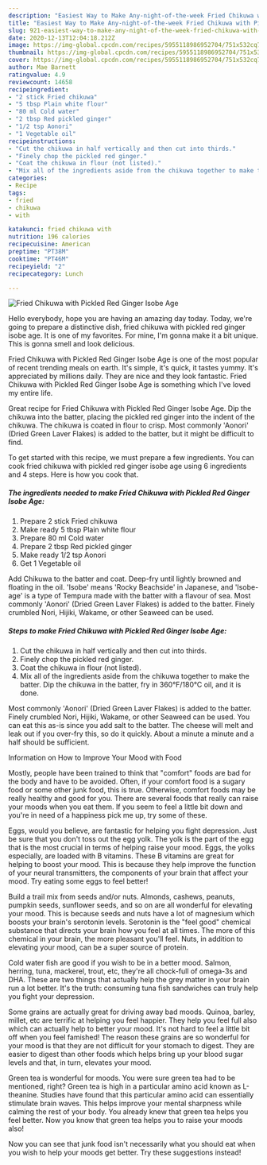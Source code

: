 ```yaml
---
description: "Easiest Way to Make Any-night-of-the-week Fried Chikuwa with Pickled Red Ginger Isobe Age"
title: "Easiest Way to Make Any-night-of-the-week Fried Chikuwa with Pickled Red Ginger Isobe Age"
slug: 921-easiest-way-to-make-any-night-of-the-week-fried-chikuwa-with-pickled-red-ginger-isobe-age
date: 2020-12-13T12:04:18.212Z
image: https://img-global.cpcdn.com/recipes/5955118986952704/751x532cq70/fried-chikuwa-with-pickled-red-ginger-isobe-age-recipe-main-photo.jpg
thumbnail: https://img-global.cpcdn.com/recipes/5955118986952704/751x532cq70/fried-chikuwa-with-pickled-red-ginger-isobe-age-recipe-main-photo.jpg
cover: https://img-global.cpcdn.com/recipes/5955118986952704/751x532cq70/fried-chikuwa-with-pickled-red-ginger-isobe-age-recipe-main-photo.jpg
author: Mae Barnett
ratingvalue: 4.9
reviewcount: 14658
recipeingredient:
- "2 stick Fried chikuwa"
- "5 tbsp Plain white flour"
- "80 ml Cold water"
- "2 tbsp Red pickled ginger"
- "1/2 tsp Aonori"
- "1 Vegetable oil"
recipeinstructions:
- "Cut the chikuwa in half vertically and then cut into thirds."
- "Finely chop the pickled red ginger."
- "Coat the chikuwa in flour (not listed)."
- "Mix all of the ingredients aside from the chikuwa together to make the batter. Dip the chikuwa in the batter, fry in 360°F/180°C oil, and it is done."
categories:
- Recipe
tags:
- fried
- chikuwa
- with

katakunci: fried chikuwa with 
nutrition: 196 calories
recipecuisine: American
preptime: "PT38M"
cooktime: "PT46M"
recipeyield: "2"
recipecategory: Lunch

---
```



![Fried Chikuwa with Pickled Red Ginger Isobe Age](https://img-global.cpcdn.com/recipes/5955118986952704/751x532cq70/fried-chikuwa-with-pickled-red-ginger-isobe-age-recipe-main-photo.jpg)

Hello everybody, hope you are having an amazing day today. Today, we're going to prepare a distinctive dish, fried chikuwa with pickled red ginger isobe age. It is one of my favorites. For mine, I'm gonna make it a bit unique. This is gonna smell and look delicious.

Fried Chikuwa with Pickled Red Ginger Isobe Age is one of the most popular of recent trending meals on earth. It's simple, it's quick, it tastes yummy. It's appreciated by millions daily. They are nice and they look fantastic. Fried Chikuwa with Pickled Red Ginger Isobe Age is something which I've loved my entire life.

Great recipe for Fried Chikuwa with Pickled Red Ginger Isobe Age. Dip the chikuwa into the batter, placing the pickled red ginger into the indent of the chikuwa. The chikuwa is coated in flour to crisp. Most commonly &#39;Aonori&#39; (Dried Green Laver Flakes) is added to the batter, but it might be difficult to find.


To get started with this recipe, we must prepare a few ingredients. You can cook fried chikuwa with pickled red ginger isobe age using 6 ingredients and 4 steps. Here is how you cook that.

<!--inarticleads1-->

##### The ingredients needed to make Fried Chikuwa with Pickled Red Ginger Isobe Age:

1. Prepare 2 stick Fried chikuwa
1. Make ready 5 tbsp Plain white flour
1. Prepare 80 ml Cold water
1. Prepare 2 tbsp Red pickled ginger
1. Make ready 1/2 tsp Aonori
1. Get 1 Vegetable oil


Add Chikuwa to the batter and coat. Deep-fry until lightly browned and floating in the oil. &#39;Isobe&#39; means &#39;Rocky Beachside&#39; in Japanese, and &#39;Isobe-age&#39; is a type of Tempura made with the batter with a flavour of sea. Most commonly &#39;Aonori&#39; (Dried Green Laver Flakes) is added to the batter. Finely crumbled Nori, Hijiki, Wakame, or other Seaweed can be used. 

<!--inarticleads2-->

##### Steps to make Fried Chikuwa with Pickled Red Ginger Isobe Age:

1. Cut the chikuwa in half vertically and then cut into thirds.
1. Finely chop the pickled red ginger.
1. Coat the chikuwa in flour (not listed).
1. Mix all of the ingredients aside from the chikuwa together to make the batter. Dip the chikuwa in the batter, fry in 360°F/180°C oil, and it is done.


Most commonly &#39;Aonori&#39; (Dried Green Laver Flakes) is added to the batter. Finely crumbled Nori, Hijiki, Wakame, or other Seaweed can be used. You can eat this as-is since you add salt to the batter. The cheese will melt and leak out if you over-fry this, so do it quickly. About a minute a minute and a half should be sufficient. 

Information on How to Improve Your Mood with Food


Mostly, people have been trained to think that "comfort" foods are bad for the body and have to be avoided. Often, if your comfort food is a sugary food or some other junk food, this is true. Otherwise, comfort foods may be really healthy and good for you. There are several foods that really can raise your moods when you eat them. If you seem to feel a little bit down and you're in need of a happiness pick me up, try some of these.

Eggs, would you believe, are fantastic for helping you fight depression. Just be sure that you don't toss out the egg yolk. The yolk is the part of the egg that is the most crucial in terms of helping raise your mood. Eggs, the yolks especially, are loaded with B vitamins. These B vitamins are great for helping to boost your mood. This is because they help improve the function of your neural transmitters, the components of your brain that affect your mood. Try eating some eggs to feel better!

Build a trail mix from seeds and/or nuts. Almonds, cashews, peanuts, pumpkin seeds, sunflower seeds, and so on are all wonderful for elevating your mood. This is because seeds and nuts have a lot of magnesium which boosts your brain's serotonin levels. Serotonin is the "feel good" chemical substance that directs your brain how you feel at all times. The more of this chemical in your brain, the more pleasant you'll feel. Nuts, in addition to elevating your mood, can be a super source of protein.

Cold water fish are good if you wish to be in a better mood. Salmon, herring, tuna, mackerel, trout, etc, they're all chock-full of omega-3s and DHA. These are two things that actually help the grey matter in your brain run a lot better. It's the truth: consuming tuna fish sandwiches can truly help you fight your depression. 

Some grains are actually great for driving away bad moods. Quinoa, barley, millet, etc are terrific at helping you feel happier. They help you feel full also which can actually help to better your mood. It's not hard to feel a little bit off when you feel famished! The reason these grains are so wonderful for your mood is that they are not difficult for your stomach to digest. They are easier to digest than other foods which helps bring up your blood sugar levels and that, in turn, elevates your mood.

Green tea is wonderful for moods. You were sure green tea had to be mentioned, right? Green tea is high in a particular amino acid known as L-theanine. Studies have found that this particular amino acid can essentially stimulate brain waves. This helps improve your mental sharpness while calming the rest of your body. You already knew that green tea helps you feel better. Now you know that green tea helps you to raise your moods also!

Now you can see that junk food isn't necessarily what you should eat when you wish to help your moods get better. Try  these suggestions  instead!

